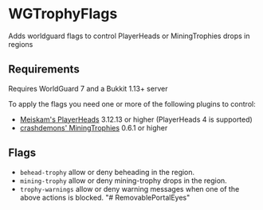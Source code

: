 # WGTrophyFlags
Adds worldguard flags to control PlayerHeads or MiningTrophies drops in regions

## Requirements
Requires WorldGuard 7 and a Bukkit 1.13+ server

To apply the flags you need one or more of the following plugins to control:
* [Meiskam's PlayerHeads](https://dev.bukkit.org/projects/player-heads) 3.12.13 or higher (PlayerHeads 4 is supported)
* [crashdemons' MiningTrophies](https://dev.bukkit.org/projects/miningtrophies) 0.6.1 or higher

## Flags
* `behead-trophy` allow or deny beheading in the region.
* `mining-trophy` allow or deny mining-trophy drops in the region.
* `trophy-warnings` allow or deny warning messages when one of the above actions is blocked.
"# RemovablePortalEyes" 
